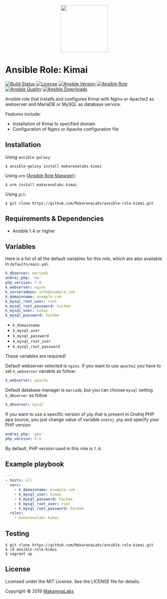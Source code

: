 <p align="center">
  <img width="150" height="150" src="https://www.saashub.com/images/app/service_logos/9/daeedc2e8541/large.png?1527968427">
</p>

# Ansible Role: Kimai
[![Build Status](https://travis-ci.org/MakarenaLabs/ansible-role-wordpress.svg?branch=master)](https://travis-ci.org/MakarenaLabs/ansible-role-kimai)
[![License](https://img.shields.io/github/license/MakarenaLabs/ansible-role-kimai.svg)](https://opensource.org/licenses/MIT)
[![Ansible Version](https://img.shields.io/badge/ansible-%3E%3D_1.4-8892BF.svg)](https://www.ansible.com/)
[![Ansible Role](https://img.shields.io/ansible/role/36531.svg)](https://galaxy.ansible.com/MakarenaLabs/wordpress/)
[![Ansible Quality](https://img.shields.io/ansible/quality/36531.svg)](https://galaxy.ansible.com/MakarenaLabs/wordpress/)
[![Ansible Downloads](https://img.shields.io/ansible/role/d/36531.svg)](https://galaxy.ansible.com/MakarenaLabs/wordpress/)

Ansible role that installs and configures Kimai with Nginx or Apache2 as webserver and MariaDB or MySQL as database service.

Features include:
- Installation of Kimai to specified domain
- Configuration of Nginx or Apache configuration file

## Installation

Using `ansible-galaxy`:
```shell
$ ansible-galaxy install makarenalabs.kimai
```

Using `arm` ([Ansible Role Manager](https://github.com/mirskytech/ansible-role-manager/)):
```shell
$ arm install makarenalabs.kimai
```

Using `git`:
```shell
$ git clone https://github.com/MakarenaLabs/ansible-role-kimai.git
```

## Requirements & Dependencies
- Ansible 1.4 or higher

## Variables
Here is a list of all the default variables for this role, which are also available in `defaults/main.yml`.

```yaml
k_dbserver: mariadb
ondrej_php: 'no'
php_version: 7.0
k_webserver: nginx
k_serveradmin: info@example.com
k_domainname: example.com
k_mysql_root_user: root
k_mysql_root_password: hackme
k_mysql_user: kimai
k_mysql_password: hackme
```
 - ```k_domainname```
 - ```k_mysql_user```
 - ```k_mysql_password```
 - ```k_mysql_root_user```
 - ```k_mysql_root_password```

These variables are required!

Default webserver selected is ```nginx```. If you want to use ```apache2``` you have to set ```k_webserver``` variable as follow:
```yaml
k_webserver: apache
```
Default database manager is ```mariadb```, but you can choose ```mysql``` setting ```k_dbserver``` as follow
```yml
k_dbserver: mysql
```
If you want to use a specific version of ```php``` that is present in Ondrej PHP ppa source, you just change value of variable ```ondrej_php``` and specify your PHP version
```yml
ondrej_php: 'yes'
php_version: X.X
```
By default, PHP version used in this role is ```7.0```.

## Example playbook
```yaml
---
- hosts: all
  vars:
    - k_domainname: example.com
    - k_mysql_user: kimai
    - k_mysql_password: hackme
    - k_mysql_root_user: root
    - k_mysql_root_password: hackme
  roles:
    - makarenalabs.kimai
```

## Testing
```shell
$ git clone https://github.com/MakarenaLabs/ansible-role-kimai.git
$ cd ansible-role-kimai
$ vagrant up
```

## License

Licensed under the MIT License. See the LICENSE file for details.

Copyright © 2019 [MakarenaLabs](https://www.makarenalabs.com)
